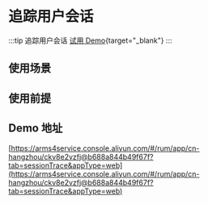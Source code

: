 # 追踪用户会话

:::tip 追踪用户会话
[试用 Demo](/playground/armsdemo.html?dest=https%3A%2F%2Farms4service.console.aliyun.com%2F%23%2Frum%2Fapp%2Fcn-hangzhou%2Fckv8e2vzfj%40b688a844b49f67f%3Ftab%3DpageView%26appType%3Dweb){target="_blank"}
:::

## 使用场景

## 使用前提

## Demo 地址

[https://arms4service.console.aliyun.com/#/rum/app/cn-hangzhou/ckv8e2vzfj@b688a844b49f67f?tab=sessionTrace&appType=web](https://arms4service.console.aliyun.com/#/rum/app/cn-hangzhou/ckv8e2vzfj@b688a844b49f67f?tab=sessionTrace&appType=web)
